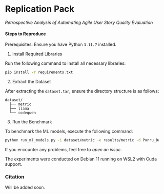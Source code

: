 # Replication Pack  
*Retrospective Analysis of Automating Agile User Story Quality Evaluation*

#### Steps to Reproduce

Prerequisites: Ensure you have Python `3.11.7` installed. 

1. Install Required Libraries

Run the following command to install all necessary libraries:

```bash
pip install -r requirements.txt
```

2. Extract the Dataset

After extracting the `dataset.tar`, ensure the directory structure is as follows:

```
dataset/
  ├── metric
  ├── llama
  └── codeqwen
```

3. Run the Benchmark

To benchmark the ML models, execute the following command:

```bash
python run_ml_models.py -i dataset/metric -e results/metric -d Porru_Dataset
```

If you encounter any problems, feel free to *open an issue*.

The experiments were conducted on Debian 11 running on WSL2 with Cuda support.


### Citation
Will be added soon.
